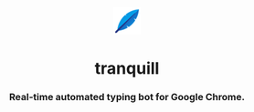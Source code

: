 <div align="center">
    <img src="./assets/images/icon_48x.png"/>
    <h1>tranquill</h1>
    <h3>Real-time automated typing bot for Google Chrome.</h3>
</div>